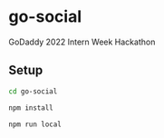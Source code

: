 # go-social

GoDaddy 2022 Intern Week Hackathon

## Setup

```bash
cd go-social

npm install

npm run local
```
